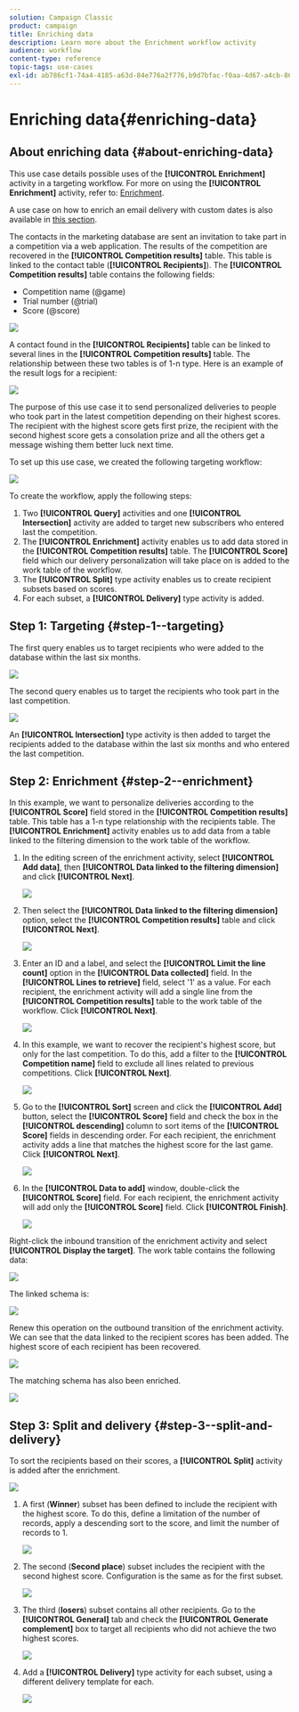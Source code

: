 ```yaml
---
solution: Campaign Classic
product: campaign
title: Enriching data
description: Learn more about the Enrichment workflow activity
audience: workflow
content-type: reference
topic-tags: use-cases
exl-id: ab786cf1-74a4-4185-a63d-84e776a2f776,b9d7bfac-f0aa-4d67-a4cb-869457ce65ca
---
```

# Enriching data{#enriching-data}

## About enriching data {#about-enriching-data}

This use case details possible uses of the **[!UICONTROL Enrichment]** activity in a targeting workflow. For more on using the **[!UICONTROL Enrichment]** activity, refer to: [Enrichment](../../workflow/using/enrichment.md).

A use case on how to enrich an email delivery with custom dates is also available in [this section](../../workflow/using/email-enrichment-with-custom-date-fields.md).

The contacts in the marketing database are sent an invitation to take part in a competition via a web application. The results of the competition are recovered in the **[!UICONTROL Competition results]** table. This table is linked to the contact table (**[!UICONTROL Recipients]**). The **[!UICONTROL Competition results]** table contains the following fields:

* Competition name (@game)
* Trial number (@trial)
* Score (@score)

![](assets/uc1_enrich_1.png)

A contact found in the **[!UICONTROL Recipients]** table can be linked to several lines in the **[!UICONTROL Competition results]** table. The relationship between these two tables is of 1-n type. Here is an example of the result logs for a recipient:

![](assets/uc1_enrich_2.png)

The purpose of this use case it to send personalized deliveries to people who took part in the latest competition depending on their highest scores. The recipient with the highest score gets first prize, the recipient with the second highest score gets a consolation prize and all the others get a message wishing them better luck next time.

To set up this use case, we created the following targeting workflow:

![](assets/uc1_enrich_3.png)

To create the workflow, apply the following steps:

1. Two **[!UICONTROL Query]** activities and one **[!UICONTROL Intersection]** activity are added to target new subscribers who entered last the competition. 
1. The **[!UICONTROL Enrichment]** activity enables us to add data stored in the **[!UICONTROL Competition results]** table. The **[!UICONTROL Score]** field which our delivery personalization will take place on is added to the work table of the workflow. 
1. The **[!UICONTROL Split]** type activity enables us to create recipient subsets based on scores.
1. For each subset, a **[!UICONTROL Delivery]** type activity is added.

## Step 1: Targeting {#step-1--targeting}

The first query enables us to target recipients who were added to the database within the last six months.

![](assets/uc1_enrich_4.png)

The second query enables us to target the recipients who took part in the last competition.

![](assets/uc1_enrich_5.png)

An **[!UICONTROL Intersection]** type activity is then added to target the recipients added to the database within the last six months and who entered the last competition.

## Step 2: Enrichment {#step-2--enrichment}

In this example, we want to personalize deliveries according to the **[!UICONTROL Score]** field stored in the **[!UICONTROL Competition results]** table. This table has a 1-n type relationship with the recipients table. The **[!UICONTROL Enrichment]** activity enables us to add data from a table linked to the filtering dimension to the work table of the workflow.

1. In the editing screen of the enrichment activity, select **[!UICONTROL Add data]**, then **[!UICONTROL Data linked to the filtering dimension]** and click **[!UICONTROL Next]**.

   ![](assets/uc1_enrich_6.png)

1. Then select the **[!UICONTROL Data linked to the filtering dimension]** option, select the **[!UICONTROL Competition results]** table and click **[!UICONTROL Next]**.

   ![](assets/uc1_enrich_7.png)

1. Enter an ID and a label, and select the **[!UICONTROL Limit the line count]** option in the **[!UICONTROL Data collected]** field. In the **[!UICONTROL Lines to retrieve]** field, select '1' as a value. For each recipient, the enrichment activity will add a single line from the **[!UICONTROL Competition results]** table to the work table of the workflow. Click **[!UICONTROL Next]**.

   ![](assets/uc1_enrich_8.png)

1. In this example, we want to recover the recipient's highest score, but only for the last competition. To do this, add a filter to the **[!UICONTROL Competition name]** field to exclude all lines related to previous competitions. Click **[!UICONTROL Next]**.

   ![](assets/uc1_enrich_9.png)

1. Go to the **[!UICONTROL Sort]** screen and click the **[!UICONTROL Add]** button, select the **[!UICONTROL Score]** field and check the box in the **[!UICONTROL descending]** column to sort items of the **[!UICONTROL Score]** fields in descending order. For each recipient, the enrichment activity adds a line that matches the highest score for the last game. Click **[!UICONTROL Next]**.

   ![](assets/uc1_enrich_10.png)

1. In the **[!UICONTROL Data to add]** window, double-click the **[!UICONTROL Score]** field. For each recipient, the enrichment activity will add only the **[!UICONTROL Score]** field. Click **[!UICONTROL Finish]**.

   ![](assets/uc1_enrich_11.png)

Right-click the inbound transition of the enrichment activity and select **[!UICONTROL Display the target]**. The work table contains the following data:

![](assets/uc1_enrich_13.png)

The linked schema is:

![](assets/uc1_enrich_15.png)

Renew this operation on the outbound transition of the enrichment activity. We can see that the data linked to the recipient scores has been added. The highest score of each recipient has been recovered.

![](assets/uc1_enrich_12.png)

The matching schema has also been enriched.

![](assets/uc1_enrich_14.png)

## Step 3: Split and delivery {#step-3--split-and-delivery}

To sort the recipients based on their scores, a **[!UICONTROL Split]** activity is added after the enrichment. 

![](assets/uc1_enrich_18.png)

1. A first (**Winner**) subset has been defined to include the recipient with the highest score. To do this, define a limitation of the number of records, apply a descending sort to the score, and limit the number of records to 1.

   ![](assets/uc1_enrich_16.png)

1. The second (**Second place**) subset includes the recipient with the second highest score. Configuration is the same as for the first subset.

   ![](assets/uc1_enrich_17.png)

1. The third (**losers**) subset contains all other recipients. Go to the **[!UICONTROL General]** tab and check the **[!UICONTROL Generate complement]** box to target all recipients who did not achieve the two highest scores.

   ![](assets/uc1_enrich_19.png)

1. Add a **[!UICONTROL Delivery]** type activity for each subset, using a different delivery template for each.

   ![](assets/uc1_enrich_20.png)
